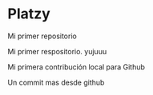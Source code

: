 # Platzy
Mi primer repositorio

Mi primer respositorio. yujuuu

Mi primera contribución local para Github

Un commit mas desde github
